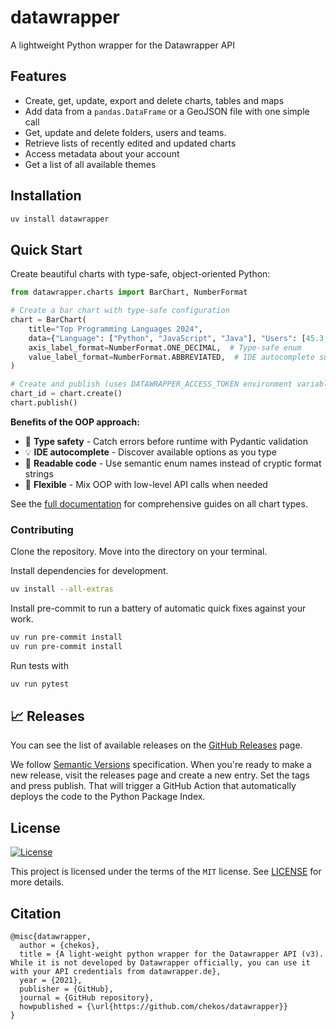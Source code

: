 # datawrapper

A lightweight Python wrapper for the Datawrapper API

## Features

* Create, get, update, export and delete charts, tables and maps
* Add data from a `pandas.DataFrame` or a GeoJSON file with one simple call
* Get, update and delete folders, users and teams.
* Retrieve lists of recently edited and updated charts
* Access metadata about your account
* Get a list of all available themes

## Installation

```bash
uv install datawrapper
```

## Quick Start

Create beautiful charts with type-safe, object-oriented Python:

```python
from datawrapper.charts import BarChart, NumberFormat

# Create a bar chart with type-safe configuration
chart = BarChart(
    title="Top Programming Languages 2024",
    data={"Language": ["Python", "JavaScript", "Java"], "Users": [45.3, 38.2, 30.5]},
    axis_label_format=NumberFormat.ONE_DECIMAL,  # Type-safe enum
    value_label_format=NumberFormat.ABBREVIATED,  # IDE autocomplete support
)

# Create and publish (uses DATAWRAPPER_ACCESS_TOKEN environment variable)
chart_id = chart.create()
chart.publish()
```

**Benefits of the OOP approach:**
- 🎯 **Type safety** - Catch errors before runtime with Pydantic validation
- 💡 **IDE autocomplete** - Discover available options as you type
- 📖 **Readable code** - Use semantic enum names instead of cryptic format strings
- 🔧 **Flexible** - Mix OOP with low-level API calls when needed

See the [full documentation](https://datawrapper.readthedocs.io/) for comprehensive guides on all chart types.

### Contributing

Clone the repository. Move into the directory on your terminal.

Install dependencies for development.

```bash
uv install --all-extras
```

Install pre-commit to run a battery of automatic quick fixes against your work.

```bash
uv run pre-commit install
uv run pre-commit install
```

Run tests with

```bash
uv run pytest
```

## 📈 Releases

You can see the list of available releases on the [GitHub Releases](https://github.com/chekos/datawrapper/releases) page.

We follow [Semantic Versions](https://semver.org/) specification. When you're ready to make a new release, visit the releases page and create a new entry. Set the tags and press publish. That will trigger a GitHub Action that automatically deploys the code to the Python Package Index.

## License

[![License](https://img.shields.io/github/license/chekos/datawrapper)](https://github.com/chekos/datawrapper/blob/master/LICENSE)

This project is licensed under the terms of the `MIT` license. See [LICENSE](https://github.com/chekos/datawrapper/blob/master/LICENSE) for more details.

## Citation

```
@misc{datawrapper,
  author = {chekos},
  title = {A light-weight python wrapper for the Datawrapper API (v3). While it is not developed by Datawrapper officially, you can use it with your API credentials from datawrapper.de},
  year = {2021},
  publisher = {GitHub},
  journal = {GitHub repository},
  howpublished = {\url{https://github.com/chekos/datawrapper}}
}
```
